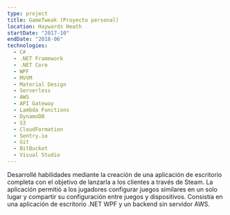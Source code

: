 ```yaml
---
type: project
title: GameTweak (Proyecto personal)
location: Haywards Heath
startDate: "2017-10"
endDate: "2018-06"
technologies:
  - C#
  - .NET Framework
  - .NET Core
  - WPF
  - MVVM
  - Material Design
  - Serverless
  - AWS
  - API Gateway
  - Lambda Functions
  - DynamoDB
  - S3
  - CloudFormation
  - Sentry.io
  - Git
  - BitBucket
  - Visual Studio
---
```


Desarrollé habilidades mediante la creación de una aplicación de escritorio completa con el objetivo de lanzarla a los clientes a través de Steam. La aplicación permitió a los jugadores configurar juegos similares en un solo lugar y compartir su configuración entre juegos y dispositivos. Consistía en una aplicación de escritorio .NET WPF y un backend sin servidor AWS.

